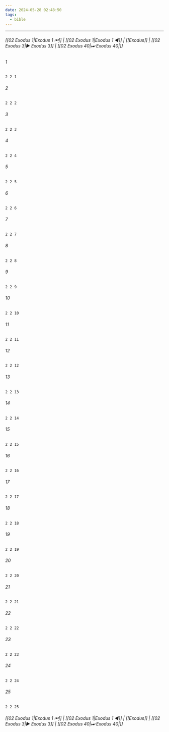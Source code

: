 ```yaml
---
date: 2024-05-28 02:48:50
tags:
  - bible
---
```

___

###### [[02 Exodus 1|Exodus 1 ⏮]] | [[02 Exodus 1|Exodus 1 ◀]] | [[Exodus]] | [[02 Exodus 3|▶ Exodus 3]] | [[02 Exodus 40|⏭ Exodus 40|]]

###### 1
``` verse
2 2 1 
```
###### 2
``` verse
2 2 2 
```
###### 3
``` verse
2 2 3 
```
###### 4
``` verse
2 2 4 
```
###### 5
``` verse
2 2 5 
```
###### 6
``` verse
2 2 6 
```
###### 7
``` verse
2 2 7 
```
###### 8
``` verse
2 2 8 
```
###### 9
``` verse
2 2 9 
```
###### 10
``` verse
2 2 10 
```
###### 11
``` verse
2 2 11 
```
###### 12
``` verse
2 2 12 
```
###### 13
``` verse
2 2 13 
```
###### 14
``` verse
2 2 14 
```
###### 15
``` verse
2 2 15 
```
###### 16
``` verse
2 2 16 
```
###### 17
``` verse
2 2 17 
```
###### 18
``` verse
2 2 18 
```
###### 19
``` verse
2 2 19 
```
###### 20
``` verse
2 2 20 
```
###### 21
``` verse
2 2 21 
```
###### 22
``` verse
2 2 22 
```
###### 23
``` verse
2 2 23 
```
###### 24
``` verse
2 2 24 
```
###### 25
``` verse
2 2 25 
```

###### [[02 Exodus 1|Exodus 1 ⏮]] | [[02 Exodus 1|Exodus 1 ◀]] | [[Exodus]] | [[02 Exodus 3|▶ Exodus 3]] | [[02 Exodus 40|⏭ Exodus 40|]]

